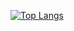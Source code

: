 <!-- ### Hi there 👋 -->

<!-- ![nilumbra's GitHub stats](https://github-readme-stats.vercel.app/api?username=nilumbra&count_private=true&show_icons=true&theme=vue) -->
[![Top Langs](https://github-readme-stats.vercel.app/api/top-langs/?username=nilumbra)](https://github.com/nilumbra/github-readme-stats)
<!--
**nilumbra/nilumbra** is a ✨ _special_ ✨ repository because its `README.md` (this file) appears on your GitHub profile.

Here are some ideas to get you started:

- 🔭 I’m currently working on ...
- 🌱 I’m currently learning ...
- 👯 I’m looking to collaborate on ...
- 🤔 I’m looking for help with ...
- 💬 Ask me about ...
- 📫 How to reach me: ...
- 😄 Pronouns: ...
- ⚡ Fun fact: ...
-->
